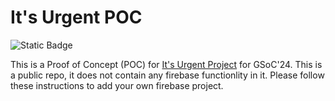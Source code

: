 # It's Urgent POC
![Static Badge](https://img.shields.io/badge/GSoC'24-8A2BE2)


This is a Proof of Concept (POC) for 
<a href="https://ccextractor.org/public/gsoc/2024/itsurgent/" target="_blank">It's Urgent Project</a>  for GSoC'24. This is a public repo, it does not contain any firebase functionlity in it. Please follow these instructions to add your own firebase project.
